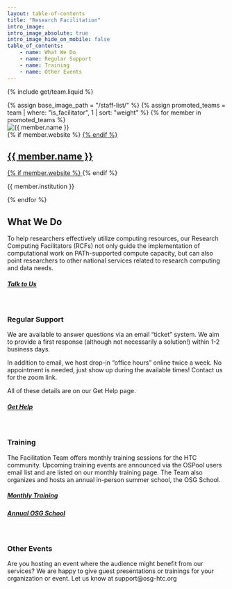 ```yaml
---
layout: table-of-contents
title: "Research Facilitation"
intro_image:
intro_image_absolute: true
intro_image_hide_on_mobile: false
table_of_contents:
    - name: What We Do
    - name: Regular Support
    - name: Training
    - name: Other Events
---
```


{% include get/team.liquid %}
<div class="row pb-5">
    {% assign base_image_path = "/staff-list/" %}
    {% assign promoted_teams = team | where: "is_facilitator", 1 | sort: "weight" %}
    {% for member in promoted_teams %}
    <div class="col-12 col-md-6 mb-2">
        <div class="h-100 team team-summary team-summary-large">
            <div class="team-image">
                <img alt="{{ member.name }}" class="img-fluid mb-2" src="{{ base_image_path | append: member.image | relative_url }}" />
            </div>
            <div class="team-meta">
                {% if member.website %}
                <a href="{{ member.website }}">
                {% endif %}
                <h2 class="team-name">{{ member.name }}</h2>
                {% if member.website %}
                </a>
                {% endif %}
                <p class="team-institution">{{ member.institution }}</p>
                <!--<p class="team-description">{{ member.path.title | default: member.title }}</p>-->
            </div>
        </div>
    </div>
    {% endfor %}
</div>


<h2 id="what-we-do">What We Do</h2>

<p>To help researchers effectively utilize computing resources, our
Research Computing Facilitators (RCFs) not only guide the implementation of 
computational work on PATh-supported compute capacity, but can also
point researchers to other national services related to
research computing and data needs. </p>

<h5 class="mx-auto"><a class="btn  btn-outline-primary text-decoration-none" href="/contact/">Talk to Us</a></h5>


<br>

<h3 id="regular-support">Regular Support</h3>

<p>We are available to answer questions via an email “ticket” system. We
aim to provide a first response (although not necessarily a solution!)
within 1-2 business days.</p>

<p>In addition to email, we host drop-in “office hours” online twice a
week. No appointment is needed, just show up during the available times!
Contact us for the zoom link. </p>

<p>All of these details are on our Get Help page. </p>

<h5 class="mx-auto"><a class="btn  btn-outline-primary text-decoration-none" href="https://portal.osg-htc.org/documentation/support_and_training/support/getting-help-from-RCFs/">Get Help</a></h5>

<br>

<h3 id="training">Training</h3>

<p>The Facilitation Team offers monthly training sessions for the HTC
community. Upcoming training events are announced via the OSPool users email
list and are listed on our monthly training page. The Team also organizes 
and hosts an annual in-person summer school, the OSG School. </p>

<h5 class="mx-auto"><a class="btn  btn-outline-primary text-decoration-none" href="https://portal.osg-htc.org/documentation/support_and_training/training/osgusertraining/">Monthly Training</a></h5>

<h5 class="mx-auto"><a class="btn  btn-outline-primary text-decoration-none" href="https://osg-htc.org/community/school.html">Annual OSG School</a></h5>

<br>

<h3 id="other-events">Other Events</h3>

<p>Are you hosting an event where the audience might benefit from our services? 
We are happy to give guest presentations or trainings for your organization 
or event. Let us know at support@osg-htc.org</p>